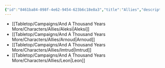 ```yaml
---
{"id":"8461ba84-098f-4e62-9454-623b6c18e8a3","title":"Allies","description":"Allied characters.","publish":true,"date_created":"Tuesday, April 2nd 2024, 8:07:08 pm","date_modified":"Friday, April 26th 2024, 11:23:02 pm","editing_lock":true,"live_preview":true,"cssclasses":["mado-heading","index-page","hide-date"],"path":"Tabletop/Campaigns/And A Thousand Years More/Characters/Allies/index.md","permalink":"/tabletop/campaigns/and-a-thousand-years-more/characters/allies/index/","PassFrontmatter":true}
---
```



- [[Tabletop/Campaigns/And A Thousand Years More/Characters/Allies/Aleksi\|Aleksi]]
- [[Tabletop/Campaigns/And A Thousand Years More/Characters/Allies/Arnoud\|Arnoud]]
- [[Tabletop/Campaigns/And A Thousand Years More/Characters/Allies/Imtrud\|Imtrud]]
- [[Tabletop/Campaigns/And A Thousand Years More/Characters/Allies/Leon\|Leon]]


